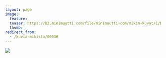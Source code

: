 ```yaml
---
layout: page
image:
  feature:
  teaser: https://b2.minimuutti.com/file/minimuutti-com/mikin-kuvat/1/DSC19462-245px.jpg
  thumb:
redirect_from:
  - /kuvia-mikista/00036
---
```


![](https://b2.minimuutti.com/file/minimuutti-com/mikin-kuvat/1/DSC19462-800px.jpg)
